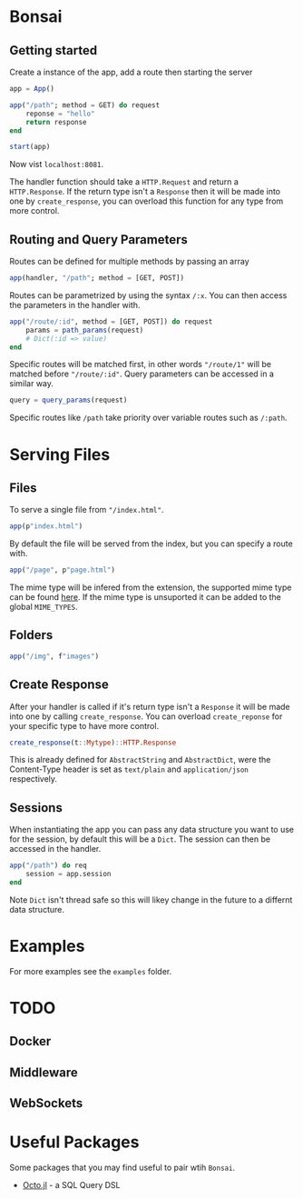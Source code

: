 # Bonsai

## Getting started

Create a instance of the app, add a route then starting the server

```julia
app = App()

app("/path"; method = GET) do request
    reponse = "hello"
    return response
end

start(app)
```

Now vist `localhost:8081`.

The handler function should take a `HTTP.Request` and return a `HTTP.Response`.
If the return type isn't a `Response` then it will be made into one by `create_response`, you can
overload this function for any type from more control.

## Routing and Query Parameters

Routes can be defined for multiple methods by passing an array

```julia
app(handler, "/path"; method = [GET, POST])
```

Routes can be parametrized by using the syntax `/:x`. You can then access
the parameters in the handler with.

```julia
app("/route/:id", method = [GET, POST]) do request
    params = path_params(request)
    # Dict(:id => value)
end
```

Specific routes will be matched first, in other words `"/route/1"` will be matched before `"/route/:id"`.
Query parameters can be accessed in a similar way.

```julia
query = query_params(request)
```

Specific routes like `/path` take priority over variable routes such as `/:path`.

# Serving Files

## Files

To serve a single file from `"/index.html"`. 

```julia
app(p"index.html")
```

By default the file will be served from the index, but you can specify a route with.

```julia
app("/page", p"page.html")
```

The mime type will be infered from the extension, the supported mime type can be found [here](https://developer.mozilla.org/en-US/docs/Web/HTTP/Basics_of_HTTP/MIME_types/Common_types). If the mime type is unsuported it can be added to the global `MIME_TYPES`.

## Folders

```julia
app("/img", f"images")
```

## Create Response

After your handler is called if it's return type isn't a `Response` it will be made into one by
calling `create_response`. You can overload `create_reponse` for your specific type to have more control.

```julia
create_response(t::Mytype)::HTTP.Response
```

This is already defined for `AbstractString` and `AbstractDict`, were the Content-Type header is set as `text/plain` and `application/json` respectively.

## Sessions

When instantiating the app you can pass any data structure you want to use for the session, by default this will be a `Dict`. The session can then be accessed in the handler.

```julia
app("/path") do req
    session = app.session
end
```

Note `Dict` isn't thread safe so this will likey change in the future to a differnt data structure.

# Examples

For more examples see the `examples` folder.

# TODO

## Docker

## Middleware

## WebSockets

# Useful Packages

Some packages that you may find useful to pair wtih `Bonsai`.

- [Octo.jl](https://github.com/wookay/Octo.jl) - a SQL Query DSL
